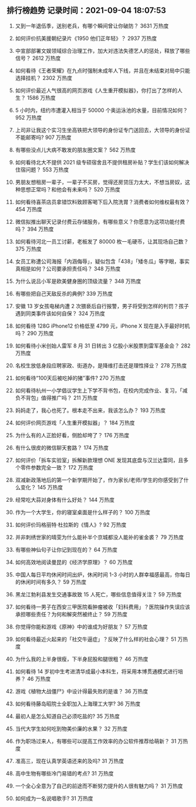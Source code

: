 
## 排行榜趋势 记录时间：2021-09-04 18:07:53
  
  1. 又到一年退伍季，送别老兵，有哪个瞬间曾让你破防？ 3631 万热度
    
  2. 如何评价抗美援朝纪录片《1950 他们正年轻》？ 2937 万热度
    
  3. 中宣部部署文娱领域综合治理工作，加大对违法失德艺人的惩处，释放了哪些信号？ 2612 万热度
    
  4. 如何看待《王者荣耀》在九点时强制未成年人下线，并且在未结束对局中只能选择挂机？ 2302 万热度
    
  5. 如何评价最近人气很高的网页游戏《人生重开模拟器》，你打出了怎样的人生？ 1586 万热度
    
  6. 5 小时内，纽约市遭灌入相当于 50000 个奥运泳池的水量，目前情况如何？ 952 万热度
    
  7. 上司非让我这个实习生坐高铁把大领导的身份证专门送回去，大领导的身份证不能邮寄吗? 907 万热度
    
  8. 有哪些没点儿大病不敢发的朋友圈文案？ 562 万热度
    
  9. 如何看待北大不提供 2021 级专硕宿舍且不提供租房补贴？学生们该如何解决住宿问题？ 553 万热度
    
  10. 男朋友想租房一辈子，一辈子不买房，觉得还房贷压力太大，不想当房奴，这种思想正常吗？和他会有未来吗？ 520 万热度
    
  11. 如何看待喜茶店员拿错饮料致顾客喝下后入院洗胃？消费者如何维权最有效？ 454 万热度
    
  12. 微信拟推出聊天记录付费云存储服务，有哪些意义？你愿意为这项功能付费吗？ 394 万热度
    
  13. 如何看待河北一员工讨薪，老板发了 80000 枚一毛硬币，让其现场自己数？ 375 万热度
    
  14. 女员工称遭公司海报「内涵侮辱」，疑似包含「438」「矮冬瓜」等字眼，事实真相是如何？公司要承担责任吗？ 348 万热度
    
  15. 为什么说吕小军是欧美健身圈的顶级流量？ 348 万热度
    
  16. 有哪些把自己天敌反杀的典例? 339 万热度
    
  17. 安徽 13 岁女孩电梯内遭 2 次猥亵后自行报警，男子将受到怎样的判罚？孩子遇到同类事件该如何自保？ 324 万热度
    
  18. 如何看待 128G iPhone12 价格低至 4799 元，iPhone X 现在是入手最好时机吗？ 290 万热度
    
  19. 如何看待小米创始人雷军 8 月 31 日转出 3 亿股小米股票到雷军基金会？ 282 万热度
    
  20. 名校生放低身段应聘家政、街道办，是降维打击还是理性择业？ 278 万热度
    
  21. 如何看待“100天后被吃掉的猪”事件? 270 万热度
    
  22. 如何看待杭州一小学倡议学生上下学不背书包，在校内完成作业、复习，「减负不背包」值得推广吗？ 211 万热度
    
  23. 妈妈走了，我心也死了。根本走不出来，我该怎么办？ 193 万热度
    
  24. 如何评价网页游戏「人生重开模拟器」？ 184 万热度
    
  25. 为什么有的人正脸好看，侧脸却垮了？ 176 万热度
    
  26. 有什么很皮的微信聊天套路？ 174 万热度
    
  27. 如何评价「拆车实验室」拆解新款理想 ONE 发现其底盘与汉兰达雷同，且多个零件参数完全一致？ 172 万热度
    
  28. 双减新政落地后的第一个新学期开始了，作为家长/老师/学生的你感受到了什么变化？ 145 万热度
    
  29. 经常吃大蒜对身体有什么好处？ 144 万热度
    
  30. 作为一个大学生，你的寝室桌面是什么样子的？ 100 万热度
    
  31. 如何评价玛格丽特·杜拉斯的《情人》? 92 万热度
    
  32. 并非刺绣世家的晴雯为什么能补半个京城都没人能补的雀金裘？ 79 万热度
    
  33. 有哪些神仙句子让你记到现在的？ 64 万热度
    
  34. 如何高效地阅读曼昆的《经济学原理》？ 60 万热度
    
  35. 中国人每日平均休闲时间出炉，休闲时间 1-3 小时的人群幸福感最高，你每日的休闲时间有多久？ 59 万热度
    
  36. 黑龙江勃利县发生交通事故致 15 人死亡，哪些信息值得关注？ 59 万热度
    
  37. 如何看待一男子在西安三甲医院看肿瘤被收「妇科费用」？医院操作失误应该承担哪些责任？为何和解突然被终止？ 59 万热度
    
  38. 你觉得你能和游戏《原神》中的谁成为好朋友？ 57 万热度
    
  39. 如何看待最近火起来的「社交牛逼症」？反映了什么样的社会心理？ 51 万热度
    
  40. 为什么我的上半身很瘦，下半身屁股和腿很粗？ 46 万热度
    
  41. 如何看待 14 岁初中生考进清华成最小本科生，将采用本博贯通模式进行培养？ 46 万热度
    
  42. 游戏《植物大战僵尸》中设计得最失败的是谁？ 36 万热度
    
  43. 如何看待藤岛昭院士全职加入上海理工大学? 36 万热度
    
  44. 最初人是怎么知道自己必须吃盐的? 35 万热度
    
  45. 当代大学生如何吃到物美价廉的水果？ 32 万热度
    
  46. 作为职场过来人，有哪些可以提高工作效率的办公软件推荐给萌新？ 31 万热度
    
  47. 准高三，现在认真学英语还来的及吗? 31 万热度
    
  48. 高中生物有哪些冷门易错的考点? 31 万热度
    
  49. 一个全心全意为了自己的前途而不断努力提升的人很有魅力吗？ 31 万热度
    
  50. 如何成为一名说唱歌手? 31 万热度
    